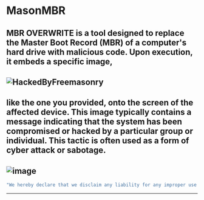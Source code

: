 # MasonMBR
MBR OVERWRITE is a tool designed to replace the Master Boot Record (MBR) of a computer's hard drive with malicious code. Upon execution, it embeds a specific image,
---
![HackedByFreemasonry](https://github.com/876N/MasonExln9.exe/assets/95870255/5d2b04bc-3f57-45b4-91f9-f829835ec1ea)
---
like the one you provided, onto the screen of the affected device. This image typically contains a message indicating that the system has been compromised or hacked by a particular group or individual. This tactic is often used as a form of cyber attack or sabotage.
---
![image](https://github.com/MasonGroup/MasonMBR/assets/95870255/37b15556-24c8-4695-9f48-49098ea0e3a3)
---
```sh
"We hereby declare that we disclaim any liability for any improper use of the software. Thank you for your understanding."
```
--------------------------------------------------------------------------------------------------------------------------
